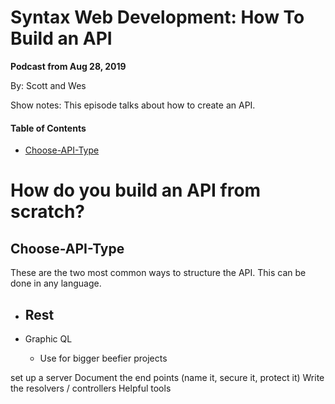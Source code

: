# Syntax Web Development: How To Build an API
**Podcast from Aug 28, 2019**

By: Scott and Wes

Show notes: This episode talks about how to create an API. 

#### Table of Contents
- [Choose-API-Type](#choose-api-type)


# How do you build an API from scratch?

## Choose-API-Type 
These are the two most common ways to structure the API. This can be done in any language. 

- Rest
  -- 
- Graphic QL
  
  - Use for bigger beefier projects
  
set up a server
Document the end points (name it, secure it, protect it)
Write the resolvers / controllers 
Helpful tools 

